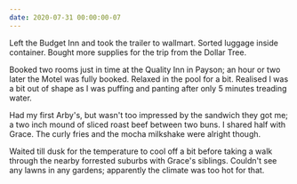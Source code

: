 ```yaml
---
date: 2020-07-31 00:00:00-07
---
```

Left the Budget Inn and took the trailer to wallmart. Sorted luggage inside container. Bought more supplies for the trip from the Dollar Tree.

Booked two rooms just in time at the Quality Inn in Payson; an hour or two later the Motel was fully booked. Relaxed in the pool for a bit. Realised I was a bit out of shape as I was puffing and panting after only 5 minutes treading water. 

Had my first Arby's, but wasn't too impressed by the sandwich they got me; a two inch mound of sliced roast beef between two buns. I shared half with Grace. The curly fries and the mocha milkshake were alright though.

Waited till dusk for the temperature to cool off a bit before taking a walk through the nearby forrested suburbs with Grace's siblings. Couldn't see any lawns in any gardens; apparently the climate was too hot for that.
